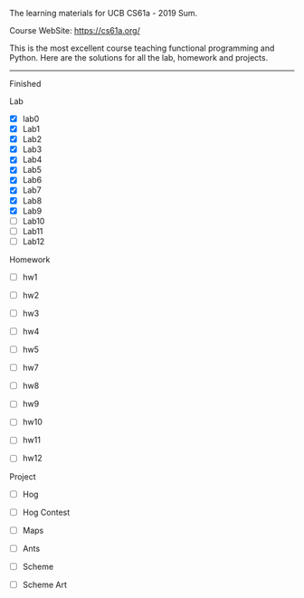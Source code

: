 The learning materials for UCB CS61a - 2019 Sum.

Course WebSite: https://cs61a.org/

This is the most excellent course teaching functional programming and Python.
Here are the solutions for all the lab, homework and projects.

---
Finished

Lab
- [x] lab0
- [x] Lab1
- [x] Lab2
- [x] Lab3
- [x] Lab4
- [x] Lab5
- [x] Lab6
- [x] Lab7
- [x] Lab8
- [x] Lab9
- [ ] Lab10 
- [ ] Lab11
- [ ] Lab12

Homework

- [ ] hw1
- [ ] hw2
- [ ] hw3
- [ ] hw4
- [ ] hw5
- [ ] hw7
- [ ] hw8
- [ ] hw9
- [ ] hw10
- [ ] hw11
- [ ] hw12


Project

- [ ] Hog
- [ ] Hog Contest
- [ ] Maps
- [ ] Ants
- [ ] Scheme
- [ ] Scheme Art

 
